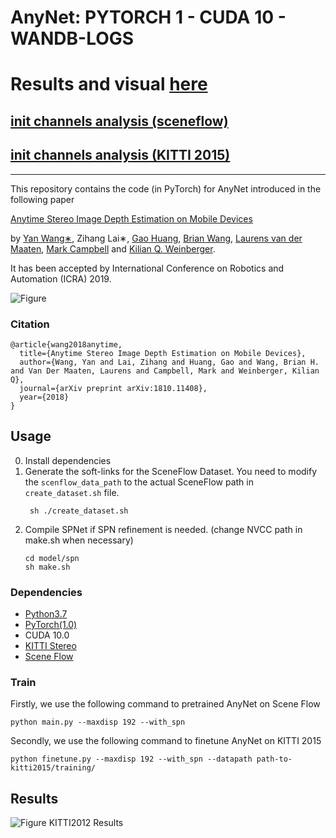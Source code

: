 # AnyNet: PYTORCH 1 - CUDA 10 - WANDB-LOGS

# Results and visual [here](https://app.wandb.ai/pier/cloned_anynet_main)
## [init channels analysis (sceneflow)](https://app.wandb.ai/pier/cloned_anynet_main/reports?view=pier%2Finit_channels%20sceneflow%20analysis) 
## [init channels analysis (KITTI 2015)](https://app.wandb.ai/pier/cloned_anynet_finetune/reports?view=pier%2Finit_channels%20KITTI%20analysis) 

___________________________________________________________________________________________________

This repository contains the code (in PyTorch) for AnyNet introduced in the following paper

[Anytime Stereo Image Depth Estimation on Mobile Devices](https://arxiv.org/abs/1810.11408)

by [Yan Wang∗](https://www.cs.cornell.edu/~yanwang/), Zihang Lai∗, [Gao Huang](http://www.gaohuang.net/), [Brian Wang](https://campbell.mae.cornell.edu/research-group/brian-wang), [Laurens van der Maaten](https://lvdmaaten.github.io/), [Mark Campbell](https://campbell.mae.cornell.edu/) and [Kilian Q. Weinberger](http://kilian.cs.cornell.edu/).

It has been accepted by International Conference on Robotics and Automation (ICRA) 2019.

![Figure](figures/network.png)

### Citation
```
@article{wang2018anytime,
  title={Anytime Stereo Image Depth Estimation on Mobile Devices},
  author={Wang, Yan and Lai, Zihang and Huang, Gao and Wang, Brian H. and Van Der Maaten, Laurens and Campbell, Mark and Weinberger, Kilian Q},
  journal={arXiv preprint arXiv:1810.11408},
  year={2018}
}
```

## Usage
0. Install dependencies
1. Generate the soft-links for the SceneFlow Dataset. You need to modify the `scenflow_data_path` to the actual SceneFlow path in `create_dataset.sh` file. 
    ```shell2html
     sh ./create_dataset.sh
    ```
2. Compile SPNet if SPN refinement is needed. (change NVCC path in make.sh when necessary)
    ```
    cd model/spn
    sh make.sh
    ```
### Dependencies

- [Python3.7](https://www.python.org/downloads/)
- [PyTorch(1.0)](http://pytorch.org)
- CUDA 10.0
- [KITTI Stereo](http://www.cvlibs.net/datasets/kitti/eval_stereo.php)
- [Scene Flow](https://lmb.informatik.uni-freiburg.de/resources/datasets/SceneFlowDatasets.en.html)

### Train
Firstly, we use the following command to pretrained AnyNet on Scene Flow

```
python main.py --maxdisp 192 --with_spn
```

Secondly, we use the following command to finetune AnyNet on KITTI 2015 

```
python finetune.py --maxdisp 192 --with_spn --datapath path-to-kitti2015/training/
```



## Results

![Figure KITTI2012 Results](figures/results.png) 
